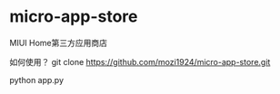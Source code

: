 # micro-app-store
MIUI Home第三方应用商店

如何使用？
  git clone https://github.com/mozi1924/micro-app-store.git

  python app.py
